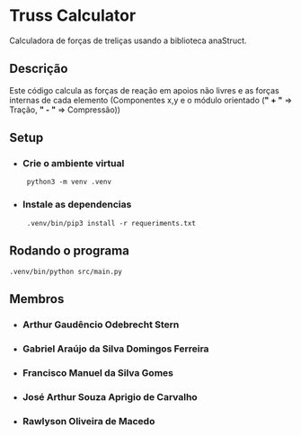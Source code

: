 # Truss Calculator
Calculadora de forças de treliças usando a biblioteca anaStruct.

## Descrição
Este código calcula as forças de reação em apoios não livres e as forças internas de cada elemento (Componentes x,y e o módulo orientado (<b>" + "</b> => Tração, <b>" - "</b> => Compressão))

## Setup

 - ### Crie o ambiente virtual
        python3 -m venv .venv
 - ### Instale as dependencias
        .venv/bin/pip3 install -r requeriments.txt

## Rodando o programa
    .venv/bin/python src/main.py

## Membros
- ### Arthur Gaudêncio Odebrecht Stern
- ### Gabriel Araújo da Silva Domingos Ferreira
- ### Francisco Manuel da Silva Gomes
- ### José Arthur Souza Aprigio de Carvalho
- ### Rawlyson Oliveira de Macedo